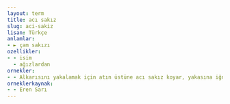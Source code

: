 ```yaml
---
layout: term
title: acı sakız
slug: aci-sakiz
lisan: Türkçe
anlamlar:
- ► çam sakızı
ozellikler:
- - isim
  - ağızlardan
ornekler:
- - Alkarısını yakalamak için atın üstüne acı sakız koyar, yakasına iğne batırır, her işte çalıştırırlarmış.
orneklerkaynak:
- - Eren Sarı
---
```

